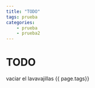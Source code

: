 ```yaml
---
title: "TODO"
tags: prueba
categories: 
    - prueba
    - prueba2
---
```


# TODO
vaciar el lavavajillas
{{ page.tags}}